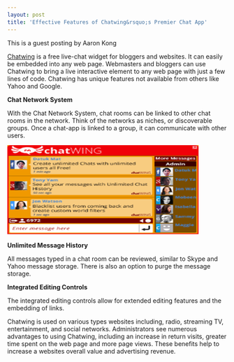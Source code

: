 ```yaml
---
layout: post
title: 'Effective Features of Chatwing&rsquo;s Premier Chat App'
---
```

This is a guest posting by Aaron Kong 

[Chatwing](http://www.chatwing.com/) is a free live-chat widget for bloggers and websites. It can easily be embedded into any web page. Webmasters and bloggers can use Chatwing to bring a live interactive element to any web page with just a few lines of code. Chatwing has unique features not available from others like Yahoo and Google. 

**Chat Network System**

With the Chat Network System, chat rooms can be linked to other chat rooms in the network. Think of the networks as niches, or discoverable groups. Once a chat-app is linked to a group, it can communicate with other users. 

[![clip_image002](/cdn/images/blog/WindowsLiveWriter/EffectiveFeaturesofChatwingsPremierChatA_6E71/clip_image002_thumb.png)](/cdn/images/blog/WindowsLiveWriter/EffectiveFeaturesofChatwingsPremierChatA_6E71/clip_image002_2.png)

**Unlimited Message History**

All messages typed in a chat room can be reviewed, similar to Skype and Yahoo message storage. There is also an option to purge the message storage. 

**Integrated Editing Controls**

The integrated editing controls allow for extended editing features and the embedding of links. 

Chatwing is used on various types websites including, radio, streaming TV, entertainment, and social networks. Administrators see numerous advantages to using Chatwing, including an increase in return visits, greater time spent on the web page and more page views. These benefits help to increase a websites overall value and advertising revenue. 
